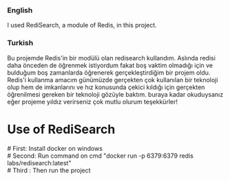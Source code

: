 <h3>English</h3>
I used RediSearch, a module of Redis, in this project.

<h3>Turkish</h3>
Bu projemde Redis'in bir modülü olan redisearch kullandım.
Aslında redisi daha önceden de öğrenmek istiyordum fakat boş vaktim olmadığı için ve bulduğum boş zamanlarda öğrenerek gerçekleştirdiğim bir projem oldu.
Redis'i kullanma amacım günümüzde gerçekten çok kullanılan bir teknoloji olup hem de imkanlarını ve hız konusunda çekici kıldığı için gerçekten öğrenilmesi gereken bir teknoloji gözüyle baktım.
buraya kadar okuduysanız eğer projeme yıldız verirseniz çok mutlu olurum teşekkürler!

<h1>Use of RediSearch</h1>
# First: Install docker on windows
<br>
# Second: Run command on cmd "docker run -p 6379:6379 redis labs/redisearch:latest"
<br>
# Third : Then run the project

